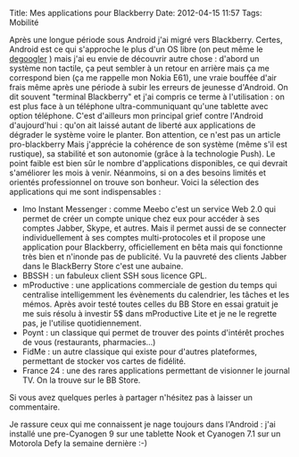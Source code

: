 Title: Mes applications pour Blackberry
Date: 2012-04-15 11:57
Tags: Mobilité


Après une longue période sous Android j'ai migré vers Blackberry. Certes,
Android est ce qui s'approche le plus d'un OS libre (on peut même le
[degoogler](http://blogduyax.madyanne.fr/index.php?article41/syncml) ) mais j'ai
eu envie de découvrir autre chose : d'abord un système non tactile, ça peut
sembler à un retour en arrière mais ça me correspond bien (ça me rappelle
mon Nokia E61), une vraie bouffée d'air frais même après une période à
subir les erreurs de jeunesse d'Android. On dit souvent "terminal Blackberry" et
j'ai compris ce terme à l'utilisation : on est plus face à un téléphone
ultra-communiquant qu'une tablette avec option téléphone. C'est d'ailleurs mon
principal grief contre l'Android d'aujourd'hui : qu'on ait laissé autant de
liberté aux applications de dégrader le système voire le planter. Bon
attention, ce n'est pas un article pro-blackberry Mais j'apprécie la cohérence
de son système (même s'il est rustique), sa stabilité et son autonomie
(grâce à la technologie Push). Le point faible est bien sûr le nombre
d'applications disponibles, ce qui devrait s'améliorer les mois à venir.
Néanmoins, si on a des besoins limités et orientés professionnel on trouve
son bonheur. Voici la sélection des applications qui me sont indispensables :



*    Imo Instant Messenger : comme Meebo c'est un service Web 2.0 qui permet de
créer un compte unique chez eux pour accéder à ses comptes Jabber, Skype, et
autres. Mais il permet aussi de se connecter individuellement à ses comptes
multi-protocoles et il propose une application pour Blackberry, officiellement
en bêta mais qui fonctionne très bien et n'inonde pas de publicité. Vu la
pauvreté des clients Jabber dans le BlackBerry Store c'est une aubaine.
*    BBSSH : un fabuleux client SSH sous licence GPL.
*    mProductive : une applications commerciale de gestion du temps qui centralise
intelligemment les évènements du calendrier, les tâches et les mémos. Après
avoir testé toutes celles du BB Store en essai gratuit je me suis résolu à
investir 5$ dans mProductive Lite et je ne le regrette pas, je l'utilise
quotidiennement.
*    Poynt : un classique qui permet de trouver des points d'intérêt proches de
vous (restaurants, pharmacies...)
*    FidMe : un autre classique qui existe pour d'autres plateformes, permettant de
stocker vos cartes de fidélité.
*    France 24 : une des rares applications permettant de visionner le journal TV. On
la trouve sur le BB Store.

Si vous avez quelques perles à partager n'hésitez pas à laisser un
commentaire.

Je rassure ceux qui me connaissent je nage toujours dans l'Android : j'ai
installé une pre-Cyanogen 9 sur une tablette Nook et Cyanogen 7.1 sur un
Motorola Defy la semaine dernière :-)


